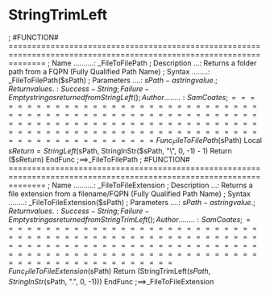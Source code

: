 # StringTrimLeft
; #FUNCTION# ==================================================================================================================== ; Name ..........:  _FileToFilePath ; Description ...:  Returns a folder path from a FQPN (Fully Qualified Path Name) ; Syntax ........:  _FileToFilePath($sPath) ; Parameters ....:  $sPath              - a string value. ; Return values .:  Success             - String ;                   Failure             - Empty string as returned from StringLeft() ; Author ........:  Sam Coates ; =============================================================================================================================== Func _FileToFilePath($sPath)      Local $sReturn = StringLeft($sPath, StringInStr($sPath, "\", 0, -1) - 1)     Return ($sReturn)  EndFunc   ;==>_FileToFilePath  ; #FUNCTION# ==================================================================================================================== ; Name ..........:  _FileToFileExtension ; Description ...:  Returns a file extension from a filename/FQPN (Fully Qualified Path Name) ; Syntax ........:  _FileToFileExtension($sPath) ; Parameters ....:  $sPath              - a string value. ; Return values .:  Success             - String ;                   Failure             - Empty string as returned from StringTrimLeft() ; Author ........:  Sam Coates ; =============================================================================================================================== Func _FileToFileExtension($sPath)      Return (StringTrimLeft($sPath, StringInStr($sPath, ".", 0, -1)))  EndFunc   ;==>_FileToFileExtension
